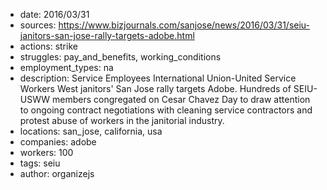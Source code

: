 - date: 2016/03/31
- sources: https://www.bizjournals.com/sanjose/news/2016/03/31/seiu-janitors-san-jose-rally-targets-adobe.html
- actions: strike
- struggles: pay_and_benefits, working_conditions
- employment_types: na
- description: Service Employees International Union-United Service Workers West janitors' San Jose rally targets Adobe. Hundreds of SEIU-USWW members congregated on Cesar Chavez Day to draw attention to ongoing contract negotiations with cleaning service contractors and protest abuse of workers in the janitorial industry.
- locations: san_jose, california, usa
- companies: adobe
- workers: 100
- tags: seiu
- author: organizejs
